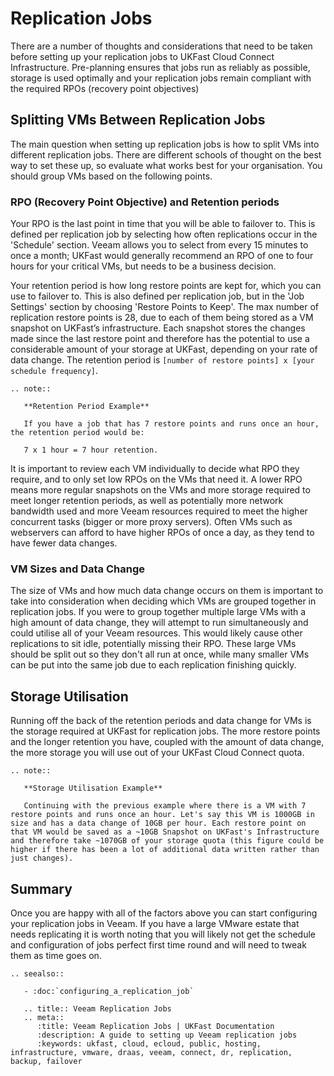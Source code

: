 # Replication Jobs

There are a number of thoughts and considerations that need to be taken before setting up your replication jobs to UKFast Cloud Connect Infrastructure. Pre-planning ensures that jobs run as reliably as possible, storage is used optimally and your replication jobs remain compliant with the required RPOs (recovery point objectives)

## Splitting VMs Between Replication Jobs
The main question when setting up replication jobs is how to split VMs into different replication jobs. There are different schools of thought on the best way to set these up, so evaluate what works best for your organisation. You should group VMs based on the following points.

### RPO (Recovery Point Objective) and Retention periods
Your RPO is the last point in time that you will be able to failover to. This is defined per replication job by selecting how often replications occur in the 'Schedule' section. Veeam allows you to select from every 15 minutes to once a month; UKFast would generally recommend an RPO of one to four hours for your critical VMs, but needs to be a business decision.

Your retention period is how long restore points are kept for, which you can use to failover to. This is also defined per replication job, but in the 'Job Settings' section by choosing 'Restore Points to Keep'. The max number of replication restore points is 28, due to each of them being stored as a VM snapshot on UKFast’s infrastructure. Each snapshot stores the changes made since the last restore point and therefore has the potential to use a considerable amount of your storage at UKFast, depending on your rate of data change. The retention period is `[number of restore points] x [your schedule frequency]`.

```eval_rst
.. note::

   **Retention Period Example**

   If you have a job that has 7 restore points and runs once an hour, the retention period would be: 
    
   7 x 1 hour = 7 hour retention.

```

It is important to review each VM individually to decide what RPO they require, and to only set low RPOs on the VMs that need it. A lower RPO means more regular snapshots on the VMs and more storage required to meet longer retention periods, as well as potentially more network bandwidth used and more Veeam resources required to meet the higher concurrent tasks (bigger or more proxy servers). Often VMs such as webservers can afford to have higher RPOs of once a day, as they tend to have fewer data changes.

### VM Sizes and Data Change
The size of VMs and how much data change occurs on them is important to take into consideration when deciding which VMs are grouped together in replication jobs. If you were to group together multiple large VMs with a high amount of data change, they will attempt to run simultaneously and could utilise all of your Veeam resources. This would likely cause other replications to sit idle, potentially missing their RPO. These large VMs should be split out so they don't all run at once, while many smaller VMs can be put into the same job due to each replication finishing quickly.

## Storage Utilisation 
Running off the back of the retention periods and data change for VMs is the storage required at UKFast for replication jobs. The more restore points and the longer retention you have, coupled with the amount of data change, the more storage you will use out of your UKFast Cloud Connect quota.

```eval_rst
.. note::
   
   **Storage Utilisation Example**

   Continuing with the previous example where there is a VM with 7 restore points and runs once an hour. Let's say this VM is 1000GB in size and has a data change of 10GB per hour. Each restore point on that VM would be saved as a ~10GB Snapshot on UKFast's Infrastructure and therefore take ~1070GB of your storage quota (this figure could be higher if there has been a lot of additional data written rather than just changes).  

```

## Summary
Once you are happy with all of the factors above you can start configuring your replication jobs in Veeam. If you have a large VMware estate that needs replicating it is worth noting that you will likely not get the schedule and configuration of jobs perfect first time round and will need to tweak them as time goes on.

```eval_rst
.. seealso::

   - :doc:`configuring_a_replication_job`

```

```eval_rst
   .. title:: Veeam Replication Jobs
   .. meta::
      :title: Veeam Replication Jobs | UKFast Documentation
      :description: A guide to setting up Veeam replication jobs
      :keywords: ukfast, cloud, ecloud, public, hosting, infrastructure, vmware, draas, veeam, connect, dr, replication, backup, failover
```
